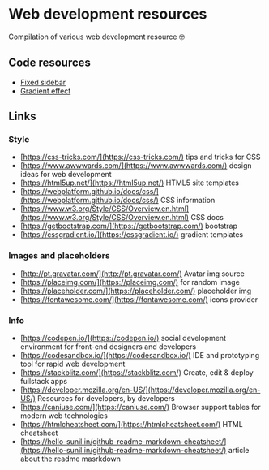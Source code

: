 
# Web development resources

Compilation of various web development resource :nerd_face:

## Code resources

- [Fixed sidebar](https://github.com/JosePedroSilva/WebDev-Resources/tree/master/sideBar)
- [Gradient effect](https://github.com/JosePedroSilva/WebDev-Resources/tree/master/CSS_gradients)

## Links
 
 ### Style
-  [https://css-tricks.com/](https://css-tricks.com/) tips and tricks for CSS
-  [https://www.awwwards.com/](https://www.awwwards.com/) design ideas for web development
-  [https://html5up.net/](https://html5up.net/) HTML5 site templates
-  [https://webplatform.github.io/docs/css/](https://webplatform.github.io/docs/css/) CSS information
- [https://www.w3.org/Style/CSS/Overview.en.html](https://www.w3.org/Style/CSS/Overview.en.html) CSS docs
-  [https://getbootstrap.com/](https://getbootstrap.com/) bootstrap
- [https://cssgradient.io/](https://cssgradient.io/) gradient templates


### Images and placeholders
-  [http://pt.gravatar.com/](http://pt.gravatar.com/) Avatar img source
-  [https://placeimg.com/](https://placeimg.com/) for random image
-  [https://placeholder.com/](https://placeholder.com/) placeholder img
-  [https://fontawesome.com/](https://fontawesome.com/) icons provider

### Info
-  [https://codepen.io/](https://codepen.io/) social development environment for front-end designers and developers
-  [https://codesandbox.io/](https://codesandbox.io/) IDE and prototyping tool for rapid web development
-  [https://stackblitz.com/](https://stackblitz.com/) Create, edit & deploy fullstack apps
-  [https://developer.mozilla.org/en-US/](https://developer.mozilla.org/en-US/) Resources for developers, by developers
-  [https://caniuse.com/](https://caniuse.com/) Browser support tables for modern web technologies
-  [https://htmlcheatsheet.com/](https://htmlcheatsheet.com/) HTML cheatsheet
-  [https://hello-sunil.in/github-readme-markdown-cheatsheet/](https://hello-sunil.in/github-readme-markdown-cheatsheet/) article about the readme masrkdown
 